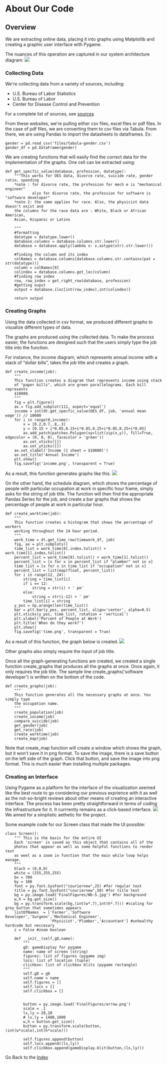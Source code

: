 # About Our Code

## Overview
We are extracting online data, placing it into graphs using Matplotlib and creating a graphic user interface with Pygame.

The nuances of this operation are captured in our system architecture diagram:
![](./final_system_architecture-1.png)

### Collecting Data
We're collecting data from a variety of sources, including:
- U.S. Bureau of Labor Statistics
- U.S. Bureau of Labor
- Center for Disease Control and Prevention

For a complete list of sources, see [sources](Sources.md)

From these websites, we're pulling either csv files, excel files or pdf files. In the case of pdf files, we are converting them to csv files via Tabula.
From there, we are using Pandas to import the datasheets to dataframes. Ex:
```
gender = pd.read_csv('files/tabula-gender.csv')
gender_df = pd.DataFrame(gender)
```
We are creating functions that will easily find the correct data for the implementation of the graphs. One cell can be extracted using:
```
def get_specfic_value(database, profession, datatype):
    """This works for OES data, divorce rate, suicide rate, gender ratio, spending
    *note : for divorce rate, the profession for mech e is "mechanical engineer"
            also for divorce rate, the profession for software is "software developer"
    *note 2: the same applies for race. Also, the physicist data doesn't exist and
    the columns for the race data are : White, Black or African American,
    Asian, Hispanic or Latino

    """
    #formatting
    datatype = datatype.lower()
    database.columns = database.columns.str.lower()
    database = database.apply(lambda x: x.astype(str).str.lower())

    #finding the column and its index
    colNames = database.columns[database.columns.str.contains(pat = str(datatype))]
    column = colNames[0]
    colindex = database.columns.get_loc(column)
    #finding row index
    row, row_index = get_right_row(database, profession)
    #getting ouput
    output = database.iloc[int(row_index),int(colindex)]

    return output

```

### Creating Graphs
Using the data collected in csv format, we produced different graphs to visualize different types of data.

The graphs are produced using the collected data. To make the process easier, the functions are designed such that the users simply type the job title into the function.

For instance, the income diagram, which represents annual income with a stack of "dollar bills", takes the job title and creates a graph.

```
def create_income(job):
    """
    This function creates a diagram that represents income using stack
    of "paper bills", which are green parallelograms. Each bill represents
    $10000.
    """
    fig = plt.figure()
    ax = fig.add_subplot(111, aspect='equal')
    income = int(dt.get_specfic_value(OES_df, job, 'annual mean wage')) // 10000
    for i in range(0,income):
        x = [0.2,0.7,.8,.3]
        y = [0.15 + i*0.05,0.15+i*0.05,0.25+i*0.05,0.25+i*0.05]
        ax.add_patch(patches.Polygon(xy=list(zip(x,y)), fill=True, edgecolor = (0, 0, 0), facecolor = 'green'))
        ax.set_xticks([])
        ax.set_yticks([])
    ax.set_xlabel('Income (1 sheet = $10000)')
    ax.set_title('Annual Income')
    plt.show()
    fig.savefig('income.png', transparent = True)

```
As a result, this function generates graphs like this.
![]({{"income.png"|absolute_url}})

On the other hand, the schedule diagram, which shows the percentage of people with particular occupation at work in specific hour frame, simply asks for the string of job title. The function will then find the appropriate Pandas Series for the job, and create a bar graphs that shows the percentage of people at work in particular hour.
```
def create_worktime(job):
    """
    This function creates a histogram that shows the percentage of workers
    working throughout the 24 hour period.
    """
    work_time = dt.get_time_row(timework_df, job)
    fig, ax = plt.subplots()
    time_list = work_time[0].index.tolist() + work_time[1].index.tolist()
    percent_list = work_time[0].tolist() + work_time[1].tolist()
    percent_list = [x for x in percent_list if "plumber" not in x]
    time_list = [x for x in time_list if "occupation" not in x]
    percent_list = list(map(float, percent_list))
    for i in range(12, 24):
        string = time_list[i]
        if i == 12:
            string = str(i) + ' pm'
        else:
            string = str(i-12) + ' pm'
        time_list[i] = string
    y_pos = np.arange(len(time_list))
    bar = plt.bar(y_pos, percent_list, align='center', alpha=0.5)
    plt.xticks(y_pos, time_list, rotation = 'vertical')
    plt.ylabel('Percent of People at Work')
    plt.title('When do they work?')
    plt.show()
    fig.savefig('time.png', transparent = True)
```

As a result of this function, the graph below is created.
![]({{"time.png"|absolute_url}})

Other graphs also simply require the input of job title.

Once all the graph-generating functions are created, we created a single function create_graphs that produces all the graphs at once. Once again, it only requires the job title. The sample line create_graphs('software developer') is written on the bottom of the code.
```
def create_graphs(job):
    """
    This function generates all the necessary graphs at once. You simply type
    the occupation name.
    """
    create_population(job)
    create_income(job)
    compare_suicide(job)
    get_gender(job)
    get_race(job)
    create_worktime(job)
    create_map(job)
```
Note that create_map function will create a window which shows the graph, but it won't save it in png format. To save the image, there is a save button on the left side of the graph. Click that button, and save the image into png format. This is much easier than installing multiple packages.
### Creating an Interface
Using Pygame as a platform for the interface of the visualization seemed like the best route to go considering our previous exprience with it as well as the not-so-bright reviews about other means of creating an interactive interface. The process has been pretty straightforward in terms of coding the infrastructure for it. It currrently remains as a click-based interface.
![](./UI_pic.png)
We aimed for a simplistic aethetic for the project.

Some example code for our Screen class that made the UI possible:

```
class Screen():
    """ This is the basis for the entire UI
    Each 'screen' is saved as this object that contains all of the
    photos that appear as well as some helpful functions to render text
    as weel as a zoom in function that the main while loop helps manage.
    """
    black = (0,0,0)
    white = (255,255,255)
    bx = 700
    by = 100
    font = py.font.SysFont("couriernew",25) #for regular text
    title = py.font.SysFont("couriernew",50) #for title text
    bg = py.image.load('FinalFigures/Wb-5.jpg') #for background
    w,h = bg.get_size()
    bg = py.transform.scale(bg,(int(w*.7),int(h*.7))) #scaling for grey button that sometimes appears
    listOfNames  = ['Farmer','Software Developer','Surgeon','Mechanical Engineer',
                    'Physicist','Plumber','Accountant'] #unhealthy hardcode but neccesary
    z = False #zoom boolean

    def __init__(self,gD,name):
        """
        gD: gameDisplay for pygame
        name: name of screen (string)
        figures: list of figures (pygame img)
        locs: list of location (tuple)
        clickbox: list of clickbox blits (pygame rectangle)
        """
        self.gD = gD
        self.name = name
        self.figures = []
        self.locs = []
        self.clickbox = []


        button = py.image.load('FinalFigures/arrow.png')
        scale = .1
        lx,ly = 20,20
        # lx,ly = 1400,1000
        w,h = button.get_size()
        button = py.transform.scale(button,(int(w*scale),int(h*scale)))

        self.figures.append(button)
        self.locs.append((lx,ly))
        self.clickbox.append(gameDisplay.blit(button,(lx,ly)))
```


Go Back to the [Index](index.md)

